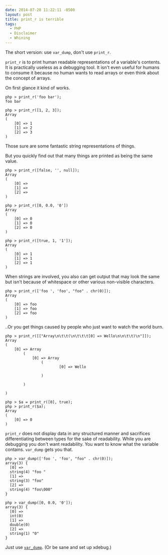 ```yaml
---
date: 2014-07-28 11:22:11 -0500
layout: post
title: print_r is terrible
tags:
  - PHP
  - Disclaimer
  - Whining
---
```


The short version: use `var_dump`, don't use `print_r`.

`print_r` is to print human readable representations of a variable's contents.
It is practically useless as a debugging tool.  It isn't even useful for
humans to consume it because no human wants to read arrays or even think about
the concept of arrays.

On first glance it kind of works.

```
php > print_r('foo bar');
foo bar

php > print_r([1, 2, 3]);
Array
(
    [0] => 1
    [1] => 2
    [2] => 3
)
```

Those sure are some fantastic string representations of things.

But you quickly find out that many things are printed as being the same value.

```
php > print_r([false, '', null]);
Array
(
    [0] => 
    [1] => 
    [2] => 
)

php > print_r([0, 0.0, '0'])
Array
(
    [0] => 0
    [1] => 0
    [2] => 0
)

php > print_r([true, 1, '1']);
Array
(
    [0] => 1
    [1] => 1
    [2] => 1
)
```

When strings are involved, you also can get output that may look the same but
isn't because of whitespace or other various non-visible characters.

```
php > print_r(['foo ', 'foo', "foo" . chr(0)]);
Array
(
    [0] => foo 
    [1] => foo
    [2] => foo
)
```

..Or you get things caused by people who just want to watch the world burn.

```
php > print_r([["Array\n\t\t(\n\t\t\t[0] => Wello\n\n\t\t)\n"]]);
Array
(
    [0] => Array
        (
            [0] => Array
                (
                        [0] => Wello

                )

        )

)

php > $a = print_r([0], true);
php > print_r($a);
Array
(
    [0] => 0
)
```

`print_r` does not display data in any structured manner and sacrifices
differentiating between types for the sake of readability.  While you are
debugging you don't want readability.  You want to know what the variable
contains.  `var_dump` gets you that.

```
php > var_dump(['foo ', 'foo', "foo" . chr(0)]);
array(3) {
  [0] =>
  string(4) "foo "
  [1] =>
  string(3) "foo"
  [2] =>
  string(4) "foo\000"
}

php > var_dump([0, 0.0, '0']);
array(3) {
  [0] =>
  int(0)
  [1] =>
  double(0)
  [2] =>
  string(1) "0"
}
```

Just use [`var_dump`][php_var_dump].  (Or be sane and set up xdebug.)

[php_var_dump]: http://php.net/var_dump
